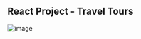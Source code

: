 ## React Project - Travel Tours


![image](https://user-images.githubusercontent.com/43176112/123600095-9ebc4f80-d7f6-11eb-8f16-583a25c2f443.png)
